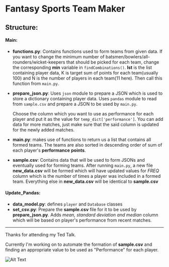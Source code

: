 # Fantasy Sports Team Maker

## Structure:

#### Main:

- **functions.py**: Contains functions used to form teams from given data. If you want to change the minimum number of batsmen/bowlers/all-rounders/wicket-keepers that should be picked for each team, change the corresponding **min** variable in `findCombinations()`. **lst** is the list containing player data, K is target sum of points for each team(usually 100) and N is the number of players in each team(11 here). Then call this function from `main.py`. 

- **prepare_json.py**: Uses `json` module to prepare a JSON which is used to store a dictionary containing player data. Uses `pandas` module to read from `sample.csv` and prepare a JSON to be used by `main.py`.

  Choose the column which you want to use as performance for each player and put it as the value for `temp_dict['performance']`. You can add data for more matches, just make sure that the said column is updated for the newly added matches.

- **main.py**: makes use of functions to return us a list that contains all formed teams. The teams are also sorted in descending order of sum of each player's **performance** **points**.
- **sample.csv**: Contains data that will be used to form JSONs and eventually used for forming teams. After running `main.py`, a new file **new_data.csv** will be formed which will have updated values for *FREQ* column which is the number of times a player was included in a formed team. Everything else in **new_data.csv** will be identical to **sample.csv**

#### Update_Pandas:

- **data_model.py**: defines `player` and `Database` classes
- **set_csv.py**: Prepare the **sample.csv** file for it to be used by **prepare_json.py**. Adds *mean, standard deviation and median* column which will be based on player's performance from recent matches.

---

Thanks for attending my Ted Talk.

Currently I'm working on to automate the formation of **sample.csv** and finding an appropriate value to be used as "Performance" for each player.

![Alt Text](https://media.giphy.com/media/LllA2dKt1qZuE/giphy.gif?cid=ecf05e47x7id135827j1im8uxkii9s77x1jivdx80uqzass3&rid=giphy.gif&ct=g)


